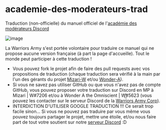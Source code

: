 # academie-des-moderateurs-trad
Traduction (non-officielle) du manuel officiel de l'[académie des modérateurs Discord](https://discord.com/moderation)

![image](https://discord.com/assets/a6193089fb762c7874fffcc9e61fa91e.svg)

La Warriors Army s'est portée volontaire pour traduire ce manuel qui ne propose aucune version française (à part la page d'accueille). Tout le monde peut participer à cette traduction !
- Vous pouvez fork le projet afin de faire des pull requests avec vos propositions de traduction (chaque traduction sera vérifié à la main par l'un des gérants du projet [Mizari-W](https://github.com/Mizari-W) et/ou [Wonder-A](https://github.com/Wonder-A)).
- Si vous ne savez pas utiliser GitHub ou que vous n'avez pas de compte GitHub, vous pouvez proposer votre traduction sur Discord en MP à Mizari | W#7206 et/ou à Wonder A the Omniscient | W͜͡#5623 (vous pouvez les contacter sur le serveur Discord de la [Warriors Army Corp](https://discord.gg/N49Gxsu)).
- INTERDICTION D'UTILISER GOOGLE TRADUCTION !!! Ce serait trop facile sinon... Si vous ne pouvez pas traduire par vous même vous pouvez toujours partager le projet, mettre une étoile, et/ou nous faire part de tout votre soutient sur notre [serveur Discord](https://discord.gg/N49Gxsu) :D
